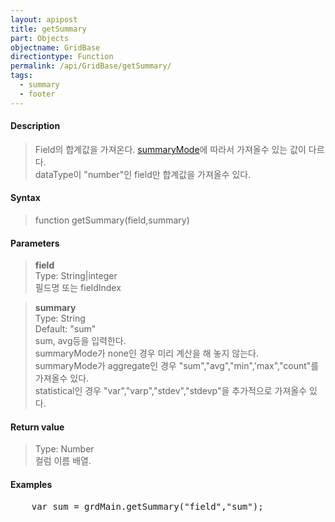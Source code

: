 ```yaml
---
layout: apipost
title: getSummary
part: Objects
objectname: GridBase
directiontype: Function
permalink: /api/GridBase/getSummary/
tags:
  - summary
  - footer
---
```



#### Description

> Field의 합계값을 가져온다. [summaryMode](/api/types/SummaryMode/)에 따라서 가져올수 있는 값이 다르다.  
> dataType이 "number"인 field만 합계값을 가져올수 있다.

#### Syntax

> function getSummary(field,summary)  

#### Parameters

> **field**  
> Type: String\|integer  
> 필드명 또는 fieldIndex  

> **summary**  
> Type: String  
> Default: "sum"  
> sum, avg등을 입력한다.  
> summaryMode가 none인 경우 미리 계산을 해 놓지 않는다.  
> summaryMode가 aggregate인 경우 "sum","avg","min",'max","count"를 가져올수 있다.  
> statistical인 경우 "var","varp","stdev","stdevp"을 추가적으로 가져올수 있다.  

#### Return value

> Type: Number  
> 컬럼 이름 배열.  

#### Examples 

<pre class="prettyprint">
    var sum = grdMain.getSummary("field","sum");
</pre>
